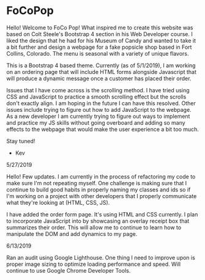 # FoCoPop

Hello! Welcome to FoCo Pop! What inspired me to create this website was based on Colt Steele's Bootstrap 4 section in his Web Developer course. I liked the design that he had for his Museum of Candy and wanted to take it a bit further and design a webpage for a fake popsicle shop based in Fort Collins, Colorado. The menu is seasonal with a variety of unique flavors. 

This is a Bootstrap 4 based theme. Currently (as of 5/1/2019), I am working on an ordering page that will include HTML forms alongside Javascript that will produce a dynamic message once a customer has placed their order. 

Issues that I have come across is the scrolling method. I have tried using CSS and JavaScript to practice a smooth scrolling effect but the scrolls don't exactly align. I am hoping in the future I can have this resolved. Other issues include trying to figure out how to add JavaScript to the webpage. As a new developer I am currently trying to figure out ways to implement and practice my JS skills without going overboard and adding so many effects to the webpage that would make the user experience a bit too much. 

Stay tuned!

- Kev

5/27/2019

Hello! Few updates. I am currently in the process of refactoring my code to make sure I'm not repeating myself. One challenge is making sure that I continue to build good habits in properly naming my classes and ids so if I'm working on a project with other developers that I properly communicate what they're looking at (HTML, CSS, JS). 

I have added the order form page. It's using HTML and CSS currently. I plan to incorporate JavaScript into by showcasing an overlay receipt box that summarizes their order. This will allow me to continue to learn how to manipulate the DOM and add dynamics to my page. 

6/13/2019

Ran an audit using Google Lighthouse. One thing I need to improve upon is proper image sizing to optimize loading performance and speed. Will continue to use Google Chrome Developer Tools.
